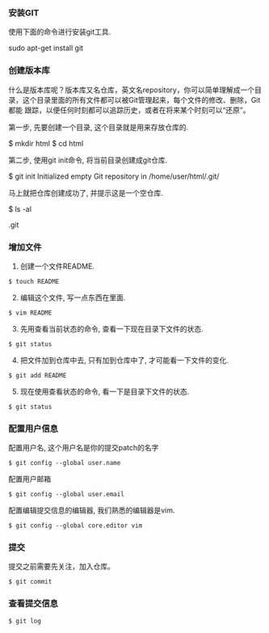 ### 安装GIT
 使用下面的命令进行安装git工具. 
 
 sudo apt-get install git 
### 创建版本库
  什么是版本库呢？版本库又名仓库，英文名repository，你可以简单理解成一个目录，这个目录里面的所有文件都可以被Git管理起来，每个文件的修改、删除，Git都能
跟踪，以便任何时刻都可以追踪历史，或者在将来某个时刻可以“还原”。

第一步, 先要创建一个目录, 这个目录就是用来存放仓库的.

$ mkdir html
$ cd html

第二步, 使用git init命令, 将当前目录创建成git仓库.

$ git init
Initialized empty Git repository in /home/user/html/.git/

马上就把仓库创建成功了, 并提示这是一个空仓库.

$ ls -al

.git
### 增加文件
1. 创建一个文件README.
```
$ touch README
```
2. 编辑这个文件, 写一点东西在里面.
```
$ vim README
```
3. 先用查看当前状态的命令, 查看一下现在目录下文件的状态.
```
$ git status
```
4. 把文件加到仓库中去, 只有加到仓库中了, 才可能看一下文件的变化.
```
$ git add README
```
5. 现在使用查看状态的命令, 看一下是目录下文件的状态.
```
$ git status
```
### 配置用户信息
配置用户名, 这个用户名是你的提交patch的名字
```
$ git config --global user.name
```
配置用户邮箱
```
$ git config --global user.email
```
配置编辑提交信息的编辑器, 我们熟悉的编辑器是vim.
```
$ git config --global core.editor vim
```
### 提交
提交之前需要先关注，加入仓库。
```
$ git commit
```
### 查看提交信息
```
$ git log
```
